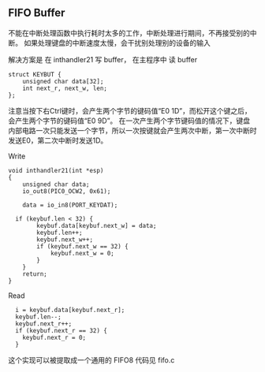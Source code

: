 ## FIFO Buffer
不能在中断处理函数中执行耗时太多的工作，中断处理进行期间，不再接受别的中断。
如果处理键盘的中断速度太慢，会干扰别处理别的设备的输入

解决方案是 在 inthandler21 写 buffer， 在主程序中 读 buffer
```
struct KEYBUT {
	unsigned char data[32];
	int next_r, next_w, len;
};

```

注意当按下右Ctrl键时，会产生两个字节的键码值“E0 1D”，而松开这个键之后，会产生两个字节的键码值“E0 9D”。
在一次产生两个字节键码值的情况下，键盘内部电路一次只能发送一个字节，所以一次按键就会产生两次中断，第一次中断时发送E0，第二次中断时发送1D。



Write
```
void inthandler21(int *esp)
{
	unsigned char data;
	io_out8(PIC0_OCW2, 0x61);	

	data = io_in8(PORT_KEYDAT);
	
  if (keybuf.len < 32) {
		keybuf.data[keybuf.next_w] = data;
		keybuf.len++;
		keybuf.next_w++;
		if (keybuf.next_w == 32) {
			keybuf.next_w = 0;
		}
	}
	return;
}
```

Read
```
  i = keybuf.data[keybuf.next_r];
  keybuf.len--;
  keybuf.next_r++;
  if (keybuf.next_r == 32) {
    keybuf.next_r = 0;
  }

```

这个实现可以被提取成一个通用的 FIFO8
代码见 fifo.c
